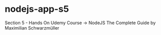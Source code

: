 # nodejs-app-s5

Section 5 - Hands On Udemy Course -> NodeJS The Complete Guide by Maximilian Schwarzmüller